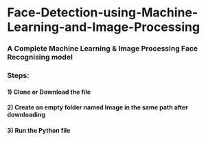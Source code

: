 # Face-Detection-using-Machine-Learning-and-Image-Processing

### A Complete Machine Learning & Image Processing Face Recognising model 

### Steps:
#### 1) Clone or Download the file 
#### 2) Create an empty folder named Image in the same path after downloading 
#### 3) Run the Python file
